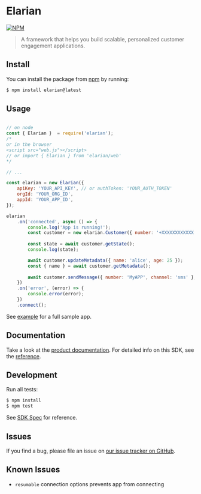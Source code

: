 # Elarian

[![NPM](https://nodei.co/npm/elarian.png?downloads=true&downloadRank=true&stars=true)](https://www.npmjs.org/package/elarian)

> A framework that helps you build scalable, personalized customer engagement applications.

## Install

You can install the package from [npm](https://www.npmjs.com/package/elarian) by running: 

```bash
$ npm install elarian@latest
```

## Usage

```javascript

// on node
const { Elarian }  = require('elarian');
/*
or in the browser
<script src="web.js"></script>
// or import { Elarian } from 'elarian/web'
*/

// ...

const elarian = new Elarian({
    apiKey: 'YOUR_API_KEY', // or authToken: 'YOUR_AUTH_TOKEN'
    orgId: 'YOUR_ORG_ID',
    appId: 'YOUR_APP_ID',
});

elarian
    .on('connected', async () => {
        console.log('App is running!');
        const customer = new elarian.Customer({ number: '+XXXXXXXXXXXX', provider: 'cellular' });
        
        const state = await customer.getState();
        console.log(state);

        await customer.updateMetadata({ name: 'alice', age: 25 });
        const { name } = await customer.getMetadata();
        
        await customer.sendMessage({ number: 'MyAPP', channel: 'sms' }, { body: { text: `Hi ${name}, how are you?` }});
    })
    .on('error', (error) => {
        console.error(error);
    })
    .connect();
```

See [example](example/) for a full sample app.

## Documentation

Take a look at the [product documentation](https://developers.elarian.com/). For detailed info on this SDK, see the [reference](https://elarianltd.github.io/javascript-sdk/index.html).

## Development

Run all tests:

```bash
$ npm install
$ npm test
```

See [SDK Spec](https://github.com/ElarianLtd/sdk-spec) for reference.

## Issues

If you find a bug, please file an issue on [our issue tracker on GitHub](https://github.com/ElarianLtd/javascript-sdk/issues).

## Known Issues

- `resumable` connection options prevents app from connecting
